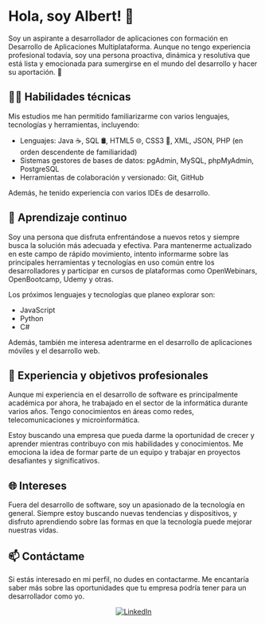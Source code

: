 # Hola, soy Albert! 👋

Soy un aspirante a desarrollador de aplicaciones con formación en Desarrollo de Aplicaciones Multiplataforma. Aunque no tengo experiencia profesional todavía, soy una persona proactiva, dinámica y resolutiva que está lista y emocionada para sumergirse en el mundo del desarrollo y hacer su aportación. 🚀

## 👨‍💻 Habilidades técnicas

Mis estudios me han permitido familiarizarme con varios lenguajes, tecnologías y herramientas, incluyendo:

- Lenguajes: Java ☕, SQL 🛢️, HTML5 🌐, CSS3 🎨, XML, JSON, PHP (en orden descendente de familiaridad)
- Sistemas gestores de bases de datos: pgAdmin, MySQL, phpMyAdmin, PostgreSQL
- Herramientas de colaboración y versionado: Git, GitHub

Además, he tenido experiencia con varios IDEs de desarrollo.

## 🌱 Aprendizaje continuo

Soy una persona que disfruta enfrentándose a nuevos retos y siempre busca la solución más adecuada y efectiva. Para mantenerme actualizado en este campo de rápido movimiento, intento informarme sobre las principales herramientas y tecnologías en uso común entre los desarrolladores y participar en cursos de plataformas como OpenWebinars, OpenBootcamp, Udemy y otras.

Los próximos lenguajes y tecnologías que planeo explorar son:

- JavaScript
- Python
- C#

Además, también me interesa adentrarme en el desarrollo de aplicaciones móviles y el desarrollo web.

## 💼 Experiencia y objetivos profesionales

Aunque mi experiencia en el desarrollo de software es principalmente académica por ahora, he trabajado en el sector de la informática durante varios años. Tengo conocimientos en áreas como redes, telecomunicaciones y microinformática.

Estoy buscando una empresa que pueda darme la oportunidad de crecer y aprender mientras contribuyo con mis habilidades y conocimientos. Me emociona la idea de formar parte de un equipo y trabajar en proyectos desafiantes y significativos.

## 🌐 Intereses

Fuera del desarrollo de software, soy un apasionado de la tecnología en general. Siempre estoy buscando nuevas tendencias y dispositivos, y disfruto aprendiendo sobre las formas en que la tecnología puede mejorar nuestras vidas.

## 📫 Contáctame

Si estás interesado en mi perfil, no dudes en contactarme. Me encantaría saber más sobre las oportunidades que tu empresa podría tener para un desarrollador como yo.

<p align="center">
  <a href="https://linkedin.com/in/albert-montes-miracle-318670240" target="_blank">
    <img src="https://img.shields.io/badge/LinkedIn-%230077B5.svg?&style=for-the-badge&logo=linkedin&logoColor=white" alt="LinkedIn">
  </a>
</p>
